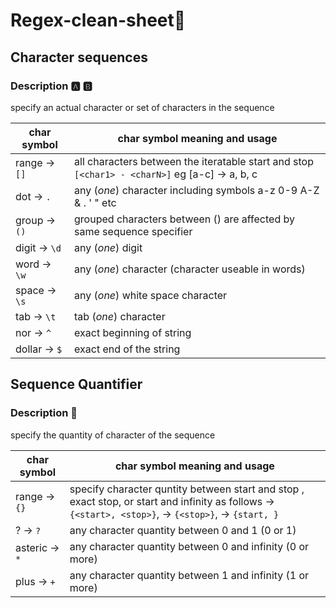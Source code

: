 # Regex-clean-sheet🔎

## Character sequences 

### Description 🅰️ 🅱️
specify an actual character or set of characters in the sequence

char symbol     |     char symbol meaning and usage
----------------|---------------------------------------------
range -> `[]`   | all  characters between the iteratable start and stop  `[<char1> - <charN>]` eg [a-c] -> a, b, c
dot -> `.`      | any (*one*) character including symbols a-z 0-9 A-Z & . ' " etc
group -> `()`   | grouped characters between () are affected by same sequence specifier
digit -> `\d`   | any (*one*) digit
word -> `\w`    | any (*one*) character (character useable in words)
space -> `\s`   | any (*one*) white space character
tab -> `\t`     | tab (*one*) character
nor -> `^`      | exact beginning of string
dollar -> `$`   | exact end of the string


## Sequence Quantifier 

### Description 🧮
specify the quantity of character of the sequence

char symbol                  |     char symbol meaning and usage
-----------------------------|-----------------------------------------
range -> `{}`                | specify character quntity between start and stop , exact stop, or start and infinity as follows -> `{<start>, <stop>}`,  -> `{<stop>}`, -> `{start, }` 
? ->  `?`                    | any character quantity between 0 and 1 (0 or 1)
asteric -> `*`               | any character quantity between 0 and infinity (0 or more)
plus -> `+`                  | any character quantity between 1 and infinity (1 or more)

